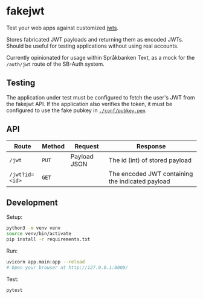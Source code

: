# fakejwt

Test your web apps against customized [jwts](https://jwt.io/).

Stores fabricated JWT payloads and returning them as encoded JWTs.
Should be useful for testing applications without using real accounts.

Currently opinionated for usage within Språkbanken Text, as a mock for the `/auth/jwt` route of the SB-Auth system.

## Testing

The application under test must be configured to fetch the user's JWT from the fakejwt API.
If the application also verifies the token, it must be configured to use the fake pubkey in [`./conf/pubkey.pem`](./conf/pubkey.pem).

## API

| Route          | Method | Request      | Response                                         |
| -------------- | ------ | ------------ | ------------------------------------------------ |
| `/jwt`         | `PUT`  | Payload JSON | The id (int) of stored payload                   |
| `/jwt?id=<id>` | `GET`  |              | The encoded JWT containing the indicated payload |

## Development

Setup:

```sh
python3 -m venv venv
source venv/bin/activate
pip install -r requirements.txt
```

Run:

```sh
uvicorn app.main:app --reload
# Open your browser at http://127.0.0.1:8000/
```

Test:

```sh
pytest
```
